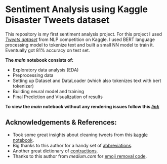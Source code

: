 # Sentiment Analysis using Kaggle Disaster Tweets dataset

<p> This repository is my first sentiment analysis project. For this project I used <i><a href="https://www.kaggle.com/competitions/nlp-getting-started/data">Tweets dataset</a></i> from NLP competition on Kaggle. I used BERT language processing model to tokenize text and built a small NN model to train it. Eventually got 81% accuracy on test set.</p>


<p><b>The <i>main</i> notebook consists of:</b></p>

- Exploratory data analysis (EDA)
- Preprocessing data
- Setting up Dataset and DataLoader (which also tokenizes text with bert tokenizer)
- Building neural model and training
- Final Prediction and Visualization of results


<p><b>To view the <i>main</i> notebook without any rendering issues follow this <i><a href="https://nbviewer.org/github/GiorgiChkhitunidze/Sentiment-Analysis-With-Disaster-Tweets/blob/main/main.ipynb">link</a></i></b></p>



## Acknowledgements & References:
- Took some great insights about cleaning tweets from this <a href="https://www.kaggle.com/code/marcovasquez/basic-nlp-with-tensorflow-and-wordcloud">kaggle notebook</a>. 
- Big thanks to this author for a handy set of <a href="https://www.kaggle.com/code/sandhyakrishnan02/nlp-with-disaster-tweets-using-lstm#9.-Text-Preprocessing">abbreviations</a>.
- Another great dictionary of <a href="https://www.kaggle.com/code/tuckerarrants/bert-with-huggingface-transformers/notebook#0.-Preprocessing">contractions</a>.
- Thanks to this author from <i>medium.com</i> for <a href="https://medium.com/geekculture/text-preprocessing-how-to-handle-emoji-emoticon-641bbfa6e9e7">emoji removal code</a>.
